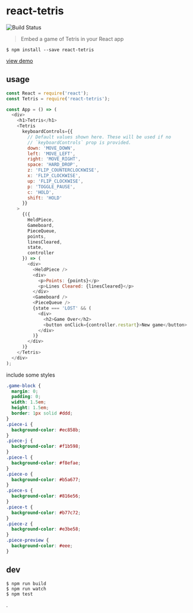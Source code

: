 # react-tetris

![Build Status](https://github.com/brandly/react-tetris/workflows/.github/workflows/test.yml/badge.svg)

> Embed a game of Tetris in your React app

```shell
$ npm install --save react-tetris
```

[view demo](https://brandly.github.io/react-tetris/)

## usage

```js
const React = require('react');
const Tetris = require('react-tetris');

const App = () => (
  <div>
    <h1>Tetris</h1>
    <Tetris
      keyboardControls={{
        // Default values shown here. These will be used if no
        // `keyboardControls` prop is provided.
        down: 'MOVE_DOWN',
        left: 'MOVE_LEFT',
        right: 'MOVE_RIGHT',
        space: 'HARD_DROP',
        z: 'FLIP_COUNTERCLOCKWISE',
        x: 'FLIP_CLOCKWISE',
        up: 'FLIP_CLOCKWISE',
        p: 'TOGGLE_PAUSE',
        c: 'HOLD',
        shift: 'HOLD'
      }}
    >
      {({
        HeldPiece,
        Gameboard,
        PieceQueue,
        points,
        linesCleared,
        state,
        controller
      }) => (
        <div>
          <HeldPiece />
          <div>
            <p>Points: {points}</p>
            <p>Lines Cleared: {linesCleared}</p>
          </div>
          <Gameboard />
          <PieceQueue />
          {state === 'LOST' && (
            <div>
              <h2>Game Over</h2>
              <button onClick={controller.restart}>New game</button>
            </div>
          )}
        </div>
      )}
    </Tetris>
  </div>
);
```

include some styles

```css
.game-block {
  margin: 0;
  padding: 0;
  width: 1.5em;
  height: 1.5em;
  border: 1px solid #ddd;
}
.piece-i {
  background-color: #ec858b;
}
.piece-j {
  background-color: #f1b598;
}
.piece-l {
  background-color: #f8efae;
}
.piece-o {
  background-color: #b5a677;
}
.piece-s {
  background-color: #816e56;
}
.piece-t {
  background-color: #b77c72;
}
.piece-z {
  background-color: #e3be58;
}
.piece-preview {
  background-color: #eee;
}
```

## dev

```shell
$ npm run build
$ npm run watch
$ npm test
```
.
